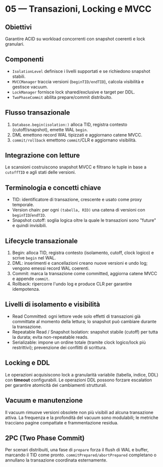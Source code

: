 05 — Transazioni, Locking e MVCC
================================

Obiettivi
---------
Garantire ACID su workload concorrenti con snapshot coerenti e lock granulari.

Componenti
----------
- `IsolationLevel` definisce i livelli supportati e se richiedono snapshot stabili.
- `MVCCManager` traccia versioni (`beginTID/endTID`), calcola visibilità e gestisce vacuum.
- `LockManager` fornisce lock shared/exclusive e target per DDL.
- `TwoPhaseCommit` abilita prepare/commit distribuito.

Flusso transazionale
--------------------
1. `Database.begin(isolation:)` alloca TID, registra contesto (cutoff/snapshot), emette WAL `begin`.
2. DML emettono record WAL tipizzati e aggiornano catene MVCC.
3. `commit/rollback` emettono `commit`/CLR e aggiornano visibilità.

Integrazione con letture
------------------------
Le scansioni costruiscono snapshot MVCC e filtrano le tuple in base a `cutoffTID` e agli stati delle versioni.

Terminologia e concetti chiave
------------------------------
- TID: identificatore di transazione, crescente e usato come proxy temporale.
- Version chain: per ogni `(tabella, RID)` una catena di versioni con `beginTID`/`endTID`.
- Snapshot cutoff: soglia logica oltre la quale le transazioni sono "future" e quindi invisibili.

Lifecycle transazionale
-----------------------
1. Begin: alloca TID, registra contesto (isolamento, cutoff, clock logico) e scrive `begin` nel WAL.
2. DML: inserimenti e cancellazioni creano nuove versioni e undo log; vengono emessi record WAL coerenti.
3. Commit: marca la transazione come committed, aggiorna catene MVCC e appende `commit`.
4. Rollback: ripercorre l'undo log e produce CLR per garantire idempotenza.

Livelli di isolamento e visibilità
----------------------------------
- Read Committed: ogni lettore vede solo effetti di transazioni già committate al momento della lettura; lo snapshot può cambiare durante la transazione.
- Repeatable Read / Snapshot Isolation: snapshot stabile (cutoff) per tutta la durata; evita non-repeatable reads.
- Serializable: impone un ordine totale (tramite clock logico/lock più restrittivi); prevenzione dei conflitti di scrittura.

Locking e DDL
-------------
Le operazioni acquisiscono lock a granularità variabile (tabella, indice, DDL) con **timeout** configurabili. Le operazioni DDL possono forzare escalation per garantire atomicità dei cambiamenti strutturali.

Vacuum e manutenzione
---------------------
Il vacuum rimuove versioni obsolete non più visibili ad alcuna transazione attiva. La frequenza e la profondità del vacuum sono modulabili; le metriche tracciano pagine compattate e frammentazione residua.

2PC (Two Phase Commit)
----------------------
Per scenari distribuiti, una fase di `prepare` forza il flush di WAL e buffer, marcando il TID come pronto. `commitPrepared/abortPrepared` completano o annullano la transazione coordinata esternamente.

